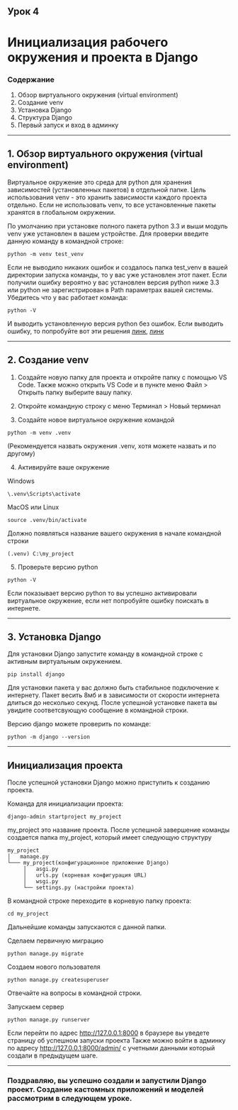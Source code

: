 ## Урок 4

# Инициализация рабочего окружения и проекта в Django

### Содержание
1. Обзор виртуального окружения (virtual environment)
2. Создание venv
3. Установка Django
4. Структура Django
5. Первый запуск и вход в админку

---

## 1. Обзор виртуального окружения (virtual environment)

Виртуальное окружение это среда для python для хранения зависимостей (установленных пакетов) в отдельной папке. Цель использования venv - это хранить зависимости каждого проекта отдельно. Если не использовать venv, то все установленные пакеты хранятся в глобальном окружении.

По умолчанию при установке полного пакета python 3.3  и выши модуль venv уже установлен в вашем устройстве. Для проверки введите данную команду в командной строке:

```
python -m venv test_venv
```

Если не выводило никаких ошибок и создалось папка test_venv в вашей директории запуска команды, то у вас уже установлен этот пакет. Если получили ошибку вероятно у вас установлен версия python ниже 3.3 или python не зарегистрирован в Path параметрах вашей системы. Убедитесь что у вас работает команда:

```
python -V
```
И выводить установленную версия python без ошибок. Если выводить ошибку, то попробуйте вот эти решения [линк](https://qna.habr.com/q/1133068), [линк](https://www.dz-techs.com/ru/python-windows-path)

---

## 2. Создание venv

1) Создайте новую папку для проекта и откройте папку с помощью VS Code. Также можно открыть VS Code и в пункте меню Файл > Открыть папку выберите вашу папку. 

2) Откройте командную строку с меню Терминал > Новый терминал

3) Создайте новое виртуальное окружение командой

```
python -m venv .venv
```
(Рекомендуется назвать окружения .venv, хотя можете назвать и по другому)

4) Активируйте ваше окружение

Windows
```
\.venv\Scripts\activate
```

MacOS или Linux
```
source .venv/bin/activate
```

Должно появляться название вашего окружения в начале командной строки

```
(.venv) C:\my_project
```

5) Проверьте версию python

```
python -V
```
Если показывает версию python то вы успешно активировали виртуальное окружение, если нет попробуйте ошибку поискать в интернете.

---

## 3. Установка Django

Для установки Django запустите команду в командной строке с активным виртуальным окружением.
```
pip install django
```
Для установки пакета у вас должно быть стабильное подключение к интернету. Пакет весить 8мб и в зависимости от скорости интернета длиться до несколько секунд. После успешной установке пакета вы увидите соответсвующую сообщение в командной строки.

Версию django можете проверить по команде:
```
python -m django --version
```

---

## Инициализация проекта

После успешной установки Django можно приступить к созданию проекта.

Команда для инициализации проекта:
```
django-admin startproject my_project
```
my_project это название проекта. После успешной завершение команды создается папка my_project, который имеет следующую структуру

```
my_project
│   manage.py
└─── my_project(конфигурационное приложение Django)
     │   asgi.py
     │   urls.py (корневая конфигурация URL)
     │   wsgi.py
     └── settings.py (настройки проекта)
```

В командной строке переходите в корневую папку проекта:
```
cd my_project
```
Дальнейшие команды запускаются с данной папки.

Сделаем первичную миграцию
```
python manage.py migrate
```

Создаем нового пользователя
```
python manage.py createsuperuser
```
Отвечайте на вопросы в командной строки.

Запускаем сервер
```
python manage.py runserver
```
Если перейти по адрес http://127.0.0.1:8000 в браузере вы уведете страницу об успешном запуски проекта
Также можно войти в админку по адресу http://127.0.0.1:8000/admin/ с учетными данными который создали в предыдущем шаге.

---

### Поздравляю, вы успешно создали и запустили Django проект. Создание кастомных приложений и моделей рассмотрим в следующем уроке.
